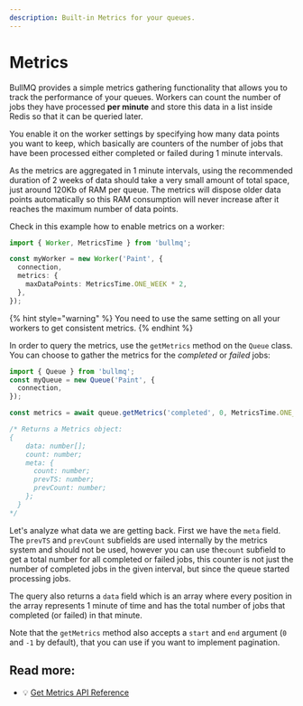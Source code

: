 ```yaml
---
description: Built-in Metrics for your queues.
---
```


# Metrics

BullMQ provides a simple metrics gathering functionality that allows you to track the performance of your queues. Workers can count the number of jobs they have processed **per minute** and store this data in a list inside Redis so that it can be queried later.

You enable it on the worker settings by specifying how many data points you want to keep, which basically are counters of the number of jobs that have been processed either completed or failed during 1 minute intervals.

As the metrics are aggregated in 1 minute intervals, using the recommended duration of 2 weeks of data should take a very small amount of total space, just around 120Kb of RAM per queue. The metrics will dispose older data points automatically so this RAM consumption will never increase after it reaches the maximum number of data points.

Check in this example how to enable metrics on a worker:

```typescript
import { Worker, MetricsTime } from 'bullmq';

const myWorker = new Worker('Paint', {
  connection,
  metrics: {
    maxDataPoints: MetricsTime.ONE_WEEK * 2,
  },
});
```

{% hint style="warning" %}
You need to use the same setting on all your workers to get consistent metrics.
{% endhint %}

In order to query the metrics, use the `getMetrics` method on the `Queue` class. You can choose to gather the metrics for the _completed_ or _failed_ jobs:

```typescript
import { Queue } from 'bullmq';
const myQueue = new Queue('Paint', {
  connection,
});

const metrics = await queue.getMetrics('completed', 0, MetricsTime.ONE_WEEK * 2);

/* Returns a Metrics object:
{
    data: number[];
    count: number;
    meta: {
      count: number;
      prevTS: number;
      prevCount: number;
    };
  }
*/
```

Let's analyze what data we are getting back. First we have the `meta` field. The `prevTS` and `prevCount` subfields are used internally by the metrics system and should not be used, however you can use the`count` subfield to get a total number for all completed or failed jobs, this counter is not just the number of completed jobs in the given interval, but since the queue started processing jobs.&#x20;

The query also returns a `data` field which is an array where every position in the array represents 1 minute of time and has the total number of jobs that completed (or failed)  in that minute.

Note that the `getMetrics` method also accepts a `start` and `end` argument (`0` and `-1` by default), that you can use if you want to implement pagination.

## Read more:

* 💡 [Get Metrics API Reference](https://api.docs.bullmq.io/classes/v5.Queue.html#getMetrics)
